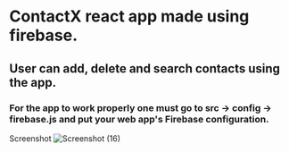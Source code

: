 # ContactX react app made using firebase.

## User can add, delete and search contacts using the app.

### For the app to work properly one must go to src -> config -> firebase.js and put your web app's Firebase configuration.

Screenshot
![Screenshot (16)](https://github.com/AvirajSingh4/ContactX-firebase/assets/98977294/b4ed2e8b-6a9d-41f5-8885-23fe81bd3a24)
